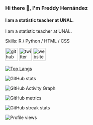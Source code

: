 ### Hi there 👋, I'm Freddy Hernández
#### I am a statistic teacher at UNAL.
I am a statistic teacher at UNAL.

Skills: R / Python / HTML / CSS

[<img src='https://cdn.jsdelivr.net/npm/simple-icons@3.0.1/icons/github.svg' alt='github' height='40'>](https://github.com/fhernanb)  [<img src='https://cdn.jsdelivr.net/npm/simple-icons@3.0.1/icons/twitter.svg' alt='twitter' height='40'>](https://twitter.com/fhernanb74)  [<img src='https://cdn.jsdelivr.net/npm/simple-icons@3.0.1/icons/icloud.svg' alt='website' height='40'>](https://fhernanb.github.io/)  

[![Top Langs](https://github-readme-stats.vercel.app/api/top-langs/?username=fhernanb)](https://github.com/anuraghazra/github-readme-stats)

![GitHub stats](https://github-readme-stats.vercel.app/api?username=fhernanb&show_icons=true)  

![GitHub Activity Graph](https://activity-graph.herokuapp.com/graph?username=fhernanb)  

![GitHub metrics](https://metrics.lecoq.io/fhernanb)  

![GitHub streak stats](https://streak-stats.demolab.com/?user=fhernanb)  

![Profile views](https://gpvc.arturio.dev/fhernanb)  
